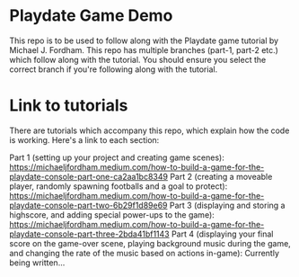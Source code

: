 # Playdate Game Demo
This repo is to be used to follow along with the Playdate game tutorial by Michael J. Fordham. This repo has multiple branches (part-1, part-2 etc.) which follow along with the tutorial. You should ensure you select the correct branch if you're following along with the tutorial.

# Link to tutorials
There are tutorials which accompany this repo, which explain how the code is working. Here's a link to each section:

Part 1 (setting up your project and creating game scenes): https://michaeljfordham.medium.com/how-to-build-a-game-for-the-playdate-console-part-one-ca2aa1bc8349
Part 2 (creating a moveable player, randomly spawning footballs and a goal to protect): https://michaeljfordham.medium.com/how-to-build-a-game-for-the-playdate-console-part-two-6b29f1d89e69
Part 3 (displaying and storing a highscore, and adding special power-ups to the game): https://michaeljfordham.medium.com/how-to-build-a-game-for-the-playdate-console-part-three-2bda41bf1143
Part 4 (displaying your final score on the game-over scene, playing background music during the game, and changing the rate of the music based on actions in-game): Currently being written...
